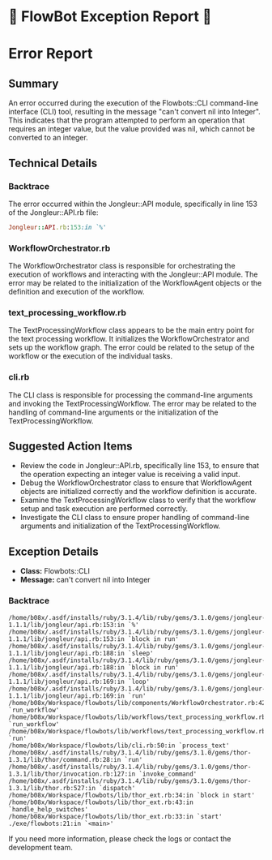 # 🤖 FlowBot Exception Report 🤖


# Error Report

## Summary
An error occurred during the execution of the Flowbots::CLI command-line interface (CLI) tool, resulting in the message "can't convert nil into Integer". This indicates that the program attempted to perform an operation that requires an integer value, but the value provided was nil, which cannot be converted to an integer.

## Technical Details

### Backtrace
The error occurred within the Jongleur::API module, specifically in line 153 of the Jongleur::API.rb file:
```ruby
Jongleur::API.rb:153:in `%'
```

### WorkflowOrchestrator.rb
The WorkflowOrchestrator class is responsible for orchestrating the execution of workflows and interacting with the Jongleur::API module. The error may be related to the initialization of the WorkflowAgent objects or the definition and execution of the workflow.

### text_processing_workflow.rb
The TextProcessingWorkflow class appears to be the main entry point for the text processing workflow. It initializes the WorkflowOrchestrator and sets up the workflow graph. The error could be related to the setup of the workflow or the execution of the individual tasks.

### cli.rb
The CLI class is responsible for processing the command-line arguments and invoking the TextProcessingWorkflow. The error may be related to the handling of command-line arguments or the initialization of the TextProcessingWorkflow.

## Suggested Action Items
- Review the code in Jongleur::API.rb, specifically line 153, to ensure that the operation expecting an integer value is receiving a valid input.
- Debug the WorkflowOrchestrator class to ensure that WorkflowAgent objects are initialized correctly and the workflow definition is accurate.
- Examine the TextProcessingWorkflow class to verify that the workflow setup and task execution are performed correctly.
- Investigate the CLI class to ensure proper handling of command-line arguments and initialization of the TextProcessingWorkflow.


## Exception Details

- **Class:** Flowbots::CLI
- **Message:** can't convert nil into Integer

### Backtrace

```
/home/b08x/.asdf/installs/ruby/3.1.4/lib/ruby/gems/3.1.0/gems/jongleur-1.1.1/lib/jongleur/api.rb:153:in `%'
/home/b08x/.asdf/installs/ruby/3.1.4/lib/ruby/gems/3.1.0/gems/jongleur-1.1.1/lib/jongleur/api.rb:153:in `block in run'
/home/b08x/.asdf/installs/ruby/3.1.4/lib/ruby/gems/3.1.0/gems/jongleur-1.1.1/lib/jongleur/api.rb:188:in `sleep'
/home/b08x/.asdf/installs/ruby/3.1.4/lib/ruby/gems/3.1.0/gems/jongleur-1.1.1/lib/jongleur/api.rb:188:in `block in run'
/home/b08x/.asdf/installs/ruby/3.1.4/lib/ruby/gems/3.1.0/gems/jongleur-1.1.1/lib/jongleur/api.rb:169:in `loop'
/home/b08x/.asdf/installs/ruby/3.1.4/lib/ruby/gems/3.1.0/gems/jongleur-1.1.1/lib/jongleur/api.rb:169:in `run'
/home/b08x/Workspace/flowbots/lib/components/WorkflowOrchestrator.rb:42:in `run_workflow'
/home/b08x/Workspace/flowbots/lib/workflows/text_processing_workflow.rb:82:in `run_workflow'
/home/b08x/Workspace/flowbots/lib/workflows/text_processing_workflow.rb:28:in `run'
/home/b08x/Workspace/flowbots/lib/cli.rb:50:in `process_text'
/home/b08x/.asdf/installs/ruby/3.1.4/lib/ruby/gems/3.1.0/gems/thor-1.3.1/lib/thor/command.rb:28:in `run'
/home/b08x/.asdf/installs/ruby/3.1.4/lib/ruby/gems/3.1.0/gems/thor-1.3.1/lib/thor/invocation.rb:127:in `invoke_command'
/home/b08x/.asdf/installs/ruby/3.1.4/lib/ruby/gems/3.1.0/gems/thor-1.3.1/lib/thor.rb:527:in `dispatch'
/home/b08x/Workspace/flowbots/lib/thor_ext.rb:34:in `block in start'
/home/b08x/Workspace/flowbots/lib/thor_ext.rb:43:in `handle_help_switches'
/home/b08x/Workspace/flowbots/lib/thor_ext.rb:33:in `start'
./exe/flowbots:21:in `<main>'
```

If you need more information, please check the logs or contact the development team.
